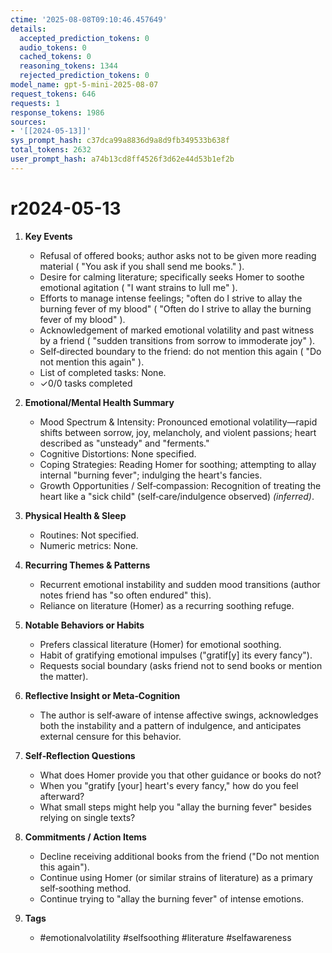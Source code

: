 ```yaml
---
ctime: '2025-08-08T09:10:46.457649'
details:
  accepted_prediction_tokens: 0
  audio_tokens: 0
  cached_tokens: 0
  reasoning_tokens: 1344
  rejected_prediction_tokens: 0
model_name: gpt-5-mini-2025-08-07
request_tokens: 646
requests: 1
response_tokens: 1986
sources:
- '[[2024-05-13]]'
sys_prompt_hash: c37dca99a8836d9a8d9fb349533b638f
total_tokens: 2632
user_prompt_hash: a74b13cd8ff4526f3d62e44d53b1ef2b
---
```

# r2024-05-13

1. **Key Events**
   - Refusal of offered books; author asks not to be given more reading material ( "You ask if you shall send me books." ).
   - Desire for calming literature; specifically seeks Homer to soothe emotional agitation ( "I want strains to lull me" ).
   - Efforts to manage intense feelings; "often do I strive to allay the burning fever of my blood" ( "Often do I strive to allay the burning fever of my blood" ).
   - Acknowledgement of marked emotional volatility and past witness by a friend ( "sudden transitions from sorrow to immoderate joy" ).
   - Self‑directed boundary to the friend: do not mention this again ( "Do not mention this again" ).
   - List of completed tasks: None.
   - ✓0/0 tasks completed

2. **Emotional/Mental Health Summary**
   - Mood Spectrum & Intensity: Pronounced emotional volatility—rapid shifts between sorrow, joy, melancholy, and violent passions; heart described as "unsteady" and "ferments."  
   - Cognitive Distortions: None specified.  
   - Coping Strategies: Reading Homer for soothing; attempting to allay internal "burning fever"; indulging the heart's fancies.  
   - Growth Opportunities / Self‑compassion: Recognition of treating the heart like a "sick child" (self‑care/indulgence observed) *(inferred)*.

3. **Physical Health & Sleep**
   - Routines: Not specified.  
   - Numeric metrics: None.

4. **Recurring Themes & Patterns**
   - Recurrent emotional instability and sudden mood transitions (author notes friend has "so often endured" this).  
   - Reliance on literature (Homer) as a recurring soothing refuge.

5. **Notable Behaviors or Habits**
   - Prefers classical literature (Homer) for emotional soothing.  
   - Habit of gratifying emotional impulses ("gratif[y] its every fancy").  
   - Requests social boundary (asks friend not to send books or mention the matter).

6. **Reflective Insight or Meta‑Cognition**
   - The author is self‑aware of intense affective swings, acknowledges both the instability and a pattern of indulgence, and anticipates external censure for this behavior.

7. **Self‑Reflection Questions**
   - What does Homer provide you that other guidance or books do not?  
   - When you "gratify [your] heart's every fancy," how do you feel afterward?  
   - What small steps might help you "allay the burning fever" besides relying on single texts?

8. **Commitments / Action Items**
   - Decline receiving additional books from the friend ("Do not mention this again").  
   - Continue using Homer (or similar strains of literature) as a primary self‑soothing method.  
   - Continue trying to "allay the burning fever" of intense emotions.

9. **Tags**
   - #emotionalvolatility #selfsoothing #literature #selfawareness
